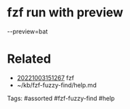 # fzf run with preview
--preview=bat

# Related
- [20221003151267](/zet/20221003151267/README.md) fzf
- ~/kb/fzf-fuzzy-find/help.md

Tags:
    #assorted #fzf-fuzzy-find #help
